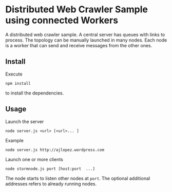 # Distributed Web Crawler Sample using connected Workers

A distributed web crawler sample. A central server has queues with links to process. The topology can be
manually launched in many nodes. Each node is a worker that can send and receive messages from the other ones.

## Install
Execute
```
npm install
```
to install the dependencies.

## Usage
Launch the server
```
node server.js <url> [<url>... ]
```
Example
```
node server.js http://ajlopez.wordpress.com
```
Launch one or more clients
```
node stormnode.js port [host:port  ...] 
```
The node starts to listen other nodes at `port`. The optional additional addresses refers to already running
nodes.




